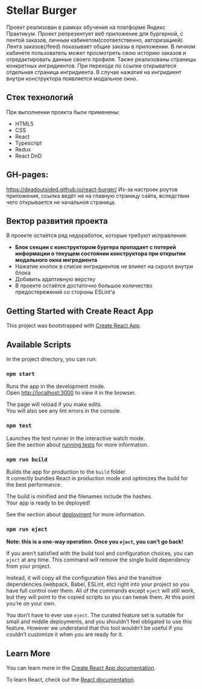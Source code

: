 # Stellar Burger
Проект реализован в рамках обучения на платформе Яндекс Практикум.
Проект репрезентует веб приложение для бургерной, с лентой заказов, личным кабинетом(соответственно, авторизацией).
Лента заказов(/feed) показывает общие заказы в приложении. В личном кабинете пользователь может просмотреть свою историю заказов и отредактировать данные своего профиля.
Также реализованы страницы конкретных ингридиентов. При переходе по ссылке открыватеся отдельная страница ингридиента. В случае нажатия на ингридиент внутри конструктора появляется модальное окно. 

## Стек технологий
При выполнении проекта были применены:
- HTML5
- CSS
- React
- Typescript
- Redux
- React DnD

## GH-pages:
https://deadoutsided.github.io/react-burger/
Из-за настроек роутов приложения, ссылка ведёт не на главную страницу сайта, вследствии чего открывается не начальноя страница.

## Вектор развития проекта
В проекте остаётся ряд недоработок, которые требуют исправления:
- **Блок секции с конструктором бургера пропадает с потерей информации о текущем состоянии конструктора при открытии модального окна ингредиента**
- Нажатие кнопок в списке ингридиентов не влияет на скролл внутри блока
- Добавить адаптивную верстку
- В проекте остаётся достаточно большое количество предостережений со стороны ESLint'а

## Getting Started with Create React App

This project was bootstrapped with [Create React App](https://github.com/facebook/create-react-app).

## Available Scripts

In the project directory, you can run:

### `npm start`

Runs the app in the development mode.\
Open [http://localhost:3000](http://localhost:3000) to view it in the browser.

The page will reload if you make edits.\
You will also see any lint errors in the console.

### `npm test`

Launches the test runner in the interactive watch mode.\
See the section about [running tests](https://facebook.github.io/create-react-app/docs/running-tests) for more information.

### `npm run build`

Builds the app for production to the `build` folder.\
It correctly bundles React in production mode and optimizes the build for the best performance.

The build is minified and the filenames include the hashes.\
Your app is ready to be deployed!

See the section about [deployment](https://facebook.github.io/create-react-app/docs/deployment) for more information.

### `npm run eject`

**Note: this is a one-way operation. Once you `eject`, you can’t go back!**

If you aren’t satisfied with the build tool and configuration choices, you can `eject` at any time. This command will remove the single build dependency from your project.

Instead, it will copy all the configuration files and the transitive dependencies (webpack, Babel, ESLint, etc) right into your project so you have full control over them. All of the commands except `eject` will still work, but they will point to the copied scripts so you can tweak them. At this point you’re on your own.

You don’t have to ever use `eject`. The curated feature set is suitable for small and middle deployments, and you shouldn’t feel obligated to use this feature. However we understand that this tool wouldn’t be useful if you couldn’t customize it when you are ready for it.

## Learn More

You can learn more in the [Create React App documentation](https://facebook.github.io/create-react-app/docs/getting-started).

To learn React, check out the [React documentation](https://reactjs.org/).
